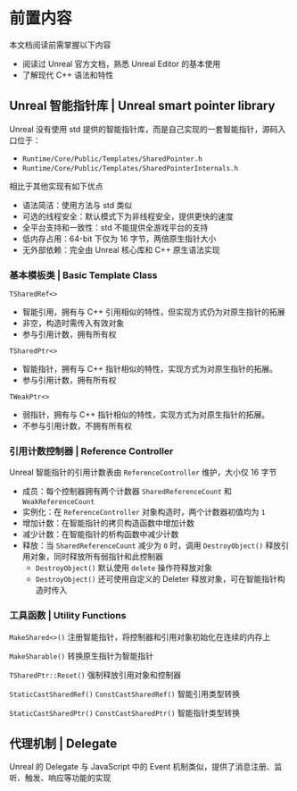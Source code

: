 # 前置内容

本文档阅读前需掌握以下内容

- 阅读过 Unreal 官方文档，熟悉 Unreal Editor 的基本使用
- 了解现代 C++ 语法和特性

## Unreal 智能指针库 | Unreal smart pointer library

Unreal 没有使用 std 提供的智能指针库，而是自己实现的一套智能指针，源码入口位于：

- `Runtime/Core/Public/Templates/SharedPointer.h`
- `Runtime/Core/Public/Templates/SharedPointerInternals.h`

相比于其他实现有如下优点

- 语法简洁：使用方法与 std 类似
- 可选的线程安全：默认模式下为非线程安全，提供更快的速度
- 全平台支持和一致性：std 不能提供全游戏平台的支持
- 低内存占用：64-bit 下仅为 16 字节，两倍原生指针大小
- 无外部依赖：完全由 Unreal 核心库和 C++ 原生语法实现

### 基本模板类 | Basic Template Class

`TSharedRef<>`

- 智能引用，拥有与 C++ 引用相似的特性，但实现方式仍为对原生指针的拓展
- 非空，构造时需传入有效对象
- 参与引用计数，拥有所有权

`TSharedPtr<>`

- 智能指针，拥有与 C++ 指针相似的特性，实现方式为对原生指针的拓展。
- 参与引用计数，拥有所有权

`TWeakPtr<>`

- 弱指针，拥有与 C++ 指针相似的特性，实现方式为对原生指针的拓展。
- 不参与引用计数，不拥有所有权

### 引用计数控制器 | Reference Controller

Unreal 智能指针的引用计数表由 `ReferenceController` 维护，大小仅 16 字节

- 成员：每个控制器拥有两个计数器 `SharedReferenceCount` 和 `WeakReferenceCount`
- 实例化：在 `ReferenceController` 对象构造时，两个计数器初值均为 `1`
- 增加计数：在智能指针的拷贝构造函数中增加计数
- 减少计数：在智能指针的析构函数中减少计数
- 释放：当 `SharedReferenceCount` 减少为 `0` 时，调用 `DestroyObject()` 释放引用对象，同时释放所有弱指针和此控制器
  - `DestroyObject()` 默认使用 `delete` 操作符释放对象
  - `DestroyObject()` 还可使用自定义的 Deleter 释放对象，可在智能指针构造时传入

### 工具函数 | Utility Functions

`MakeShared<>()` 注册智能指针，将控制器和引用对象初始化在连续的内存上

`MakeSharable()` 转换原生指针为智能指针

`TSharedPtr::Reset()` 强制释放引用对象和控制器

`StaticCastSharedRef()` `ConstCastSharedRef()` 智能引用类型转换

`StaticCastSharedPtr()` `ConstCastSharedPtr()` 智能指针类型转换

## 代理机制 | Delegate

Unreal 的 Delegate 与 JavaScript 中的 Event 机制类似，提供了消息注册、监听、触发、响应等功能的实现
